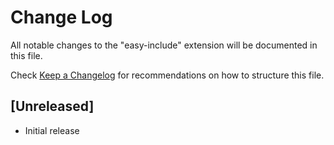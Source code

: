 # Change Log

All notable changes to the "easy-include" extension will be documented in this file.

Check [Keep a Changelog](http://keepachangelog.com/) for recommendations on how to structure this file.

## [Unreleased]

- Initial release